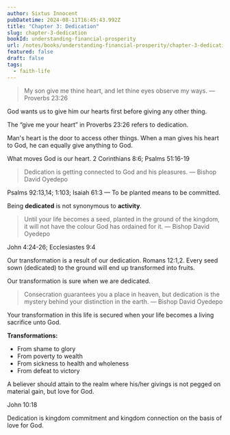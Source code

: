 ```yaml
---
author: Sixtus Innocent
pubDatetime: 2024-08-11T16:45:43.992Z
title: "Chapter 3: Dedication"
slug: chapter-3-dedication
bookId: understanding-financial-prosperity
url: /notes/books/understanding-financial-prosperity/chapter-3-dedication
featured: false
draft: false
tags:
  - faith-life
---
```


> My son give me thine heart, and let thine eyes observe my ways. — Proverbs 23:26

God wants us to give him our hearts first before giving any other thing.

The “give me your heart” in Proverbs 23:26 refers to dedication.

Man's heart is the door to access other things. When a man gives his heart to God, he can equally give anything to God.

What moves God is our heart. 2 Corinthians 8:6; Psalms 51:16-19

> Dedication is getting connected to God and his pleasures. — Bishop David Oyedepo

Psalms 92:13,14; 1:103; Isaiah 61:3 — To be planted means to be committed.

Being **dedicated** is not synonymous to **activity**.

> Until your life becomes a seed, planted in the ground of the kingdom, it will not have the colour God has ordained for it. — Bishop David Oyedepo

John 4:24-26; Ecclesiastes 9:4

Our transformation is a result of our dedication. Romans 12:1,2. Every seed sown (dedicated) to the ground will end up transformed into fruits.

Our transformation is sure when we are dedicated.

> Consecration guarantees you a place in heaven, but dedication is the mystery behind your distinction in the earth. — Bishop David Oyedepo

Your transformation in this life is secured when your life becomes a living sacrifice unto God.

**Transformations:**

- From shame to glory
- From poverty to wealth
- From sickness to health and wholeness
- From defeat to victory

A believer should attain to the realm where his/her givings is not pegged on material gain, but love for God.

John 10:18

Dedication is kingdom commitment and kingdom connection on the basis of love for God.
